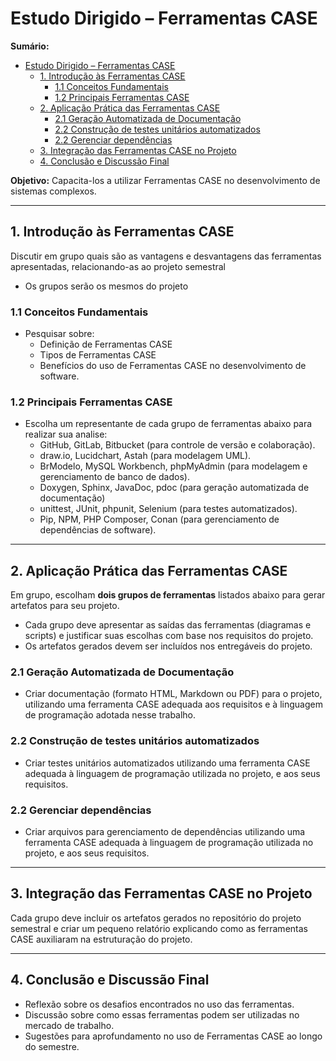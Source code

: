 # Estudo Dirigido – Ferramentas CASE  

**Sumário:**
- [Estudo Dirigido – Ferramentas CASE](#estudo-dirigido--ferramentas-case)
  - [1. Introdução às Ferramentas CASE](#1-introdução-às-ferramentas-case)
    - [1.1 Conceitos Fundamentais](#11-conceitos-fundamentais)
    - [1.2 Principais Ferramentas CASE](#12-principais-ferramentas-case)
  - [2. Aplicação Prática das Ferramentas CASE](#2-aplicação-prática-das-ferramentas-case)
    - [2.1 Geração Automatizada de Documentação](#21-geração-automatizada-de-documentação)
    - [2.2 Construção de testes unitários automatizados](#22-construção-de-testes-unitários-automatizados)
    - [2.2 Gerenciar dependências](#22-gerenciar-dependências)
  - [3. Integração das Ferramentas CASE no Projeto](#3-integração-das-ferramentas-case-no-projeto)
  - [4. Conclusão e Discussão Final](#4-conclusão-e-discussão-final)


**Objetivo:** Capacita-los a utilizar Ferramentas CASE no desenvolvimento de sistemas complexos. 

---

## 1. Introdução às Ferramentas CASE 

Discutir em grupo quais são as vantagens e desvantagens das ferramentas apresentadas, relacionando-as ao projeto semestral
- Os grupos serão os mesmos do projeto

### 1.1 Conceitos Fundamentais 
- Pesquisar sobre:
  - Definição de Ferramentas CASE
  - Tipos de Ferramentas CASE
  - Benefícios do uso de Ferramentas CASE no desenvolvimento de software.  

### 1.2 Principais Ferramentas CASE 
- Escolha um representante de cada grupo de ferramentas abaixo para realizar sua analise:
  - GitHub, GitLab, Bitbucket (para controle de versão e colaboração).  
  - draw.io, Lucidchart, Astah (para modelagem UML).  
  - BrModelo, MySQL Workbench, phpMyAdmin (para modelagem e gerenciamento de banco de dados).  
  - Doxygen, Sphinx, JavaDoc, pdoc (para geração automatizada de documentação)
  - unittest, JUnit, phpunit, Selenium (para testes automatizados).  
  - Pip, NPM, PHP Composer, Conan (para gerenciamento de dependências de software).  

---

## 2. Aplicação Prática das Ferramentas CASE 

Em grupo, escolham **dois grupos de ferramentas** listados abaixo para gerar artefatos para seu projeto.  
- Cada grupo deve apresentar as saídas das ferramentas (diagramas e scripts) e justificar suas escolhas com base nos requisitos do projeto.  
- Os artefatos gerados devem ser incluídos nos entregáveis do projeto.


### 2.1 Geração Automatizada de Documentação  
- Criar documentação (formato HTML, Markdown ou PDF) para o projeto, utilizando uma ferramenta CASE adequada aos requisitos e à linguagem de programação adotada nesse trabalho.

### 2.2 Construção de testes unitários automatizados
- Criar testes unitários automatizados utilizando uma ferramenta CASE adequada à linguagem de programação utilizada no projeto, e aos seus requisitos.

### 2.2 Gerenciar dependências
- Criar arquivos para gerenciamento de dependências utilizando uma ferramenta CASE adequada à linguagem de programação utilizada no projeto, e aos seus requisitos.

---

## 3. Integração das Ferramentas CASE no Projeto
Cada grupo deve incluir os artefatos gerados no repositório do projeto semestral e criar um pequeno relatório explicando como as ferramentas CASE auxiliaram na estruturação do projeto.  

---

## 4. Conclusão e Discussão Final
- Reflexão sobre os desafios encontrados no uso das ferramentas.  
- Discussão sobre como essas ferramentas podem ser utilizadas no mercado de trabalho.  
- Sugestões para aprofundamento no uso de Ferramentas CASE ao longo do semestre.  
